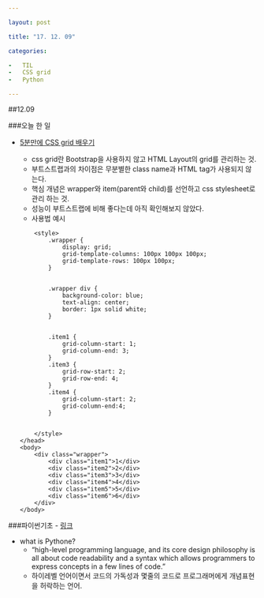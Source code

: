 ```yaml
---

layout: post

title: "17. 12. 09"

categories:

-	TIL
-	CSS grid
-	Python

---
```


##12.09

###오늘 한 일

-	[5분만에 CSS grid 배우기](https://medium.freecodecamp.org/learn-css-grid-in-5-minutes-f582e87b1228)

	-	css grid란 Bootstrap을 사용하지 않고 HTML Layout의 grid를 관리하는 것.
	-	부트스트랩과의 차이점은 무분별한 class name과 HTML tag가 사용되지 않는다.
	-	핵심 개념은 wrapper와 item(parent와 child)를 선언하고 css stylesheet로 관리 하는 것.
	-	성능이 부트스트랩에 비해 좋다는데 아직 확인해보지 않았다.
	-	사용법 예시

	```
	    <style>
	        .wrapper {
	            display: grid;
	            grid-template-columns: 100px 100px 100px;
	            grid-template-rows: 100px 100px;
	        }


	        .wrapper div {
	            background-color: blue;
	            text-align: center;
	            border: 1px solid white;
	        }


	        .item1 {
	            grid-column-start: 1;
	            grid-column-end: 3;
	        }
	        .item3 {
	            grid-row-start: 2;
	            grid-row-end: 4;
	        }
	        .item4 {
	            grid-column-start: 2;
	            grid-column-end:4;
	        }


	    </style>
	</head>
	<body>
	    <div class="wrapper">
	        <div class="item1">1</div>
	        <div class="item2">2</div>
	        <div class="item3">3</div>
	        <div class="item4">4</div>
	        <div class="item5">5</div>
	        <div class="item6">6</div>
	    </div>
	</body>
	```

###파이썬기초 - [링크](https://medium.freecodecamp.org/learning-python-from-zero-to-hero-120ea540b567)

-	what is Pythone?
	-	“high-level programming language, and its core design philosophy is all about code readability and a syntax which allows programmers to express concepts in a few lines of code.”
	-	하이레벨 언어이면서 코드의 가독성과 몇줄의 코드로 프로그래머에게 개념표현을 허락하는 언어.
